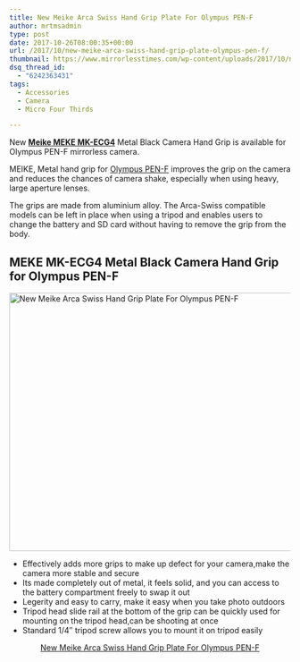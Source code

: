 ```yaml
---
title: New Meike Arca Swiss Hand Grip Plate For Olympus PEN-F
author: mrtmsadmin
type: post
date: 2017-10-26T08:00:35+00:00
url: /2017/10/new-meike-arca-swiss-hand-grip-plate-olympus-pen-f/
thumbnail: https://www.mirrorlesstimes.com/wp-content/uploads/2017/10/new-meike-arca-swiss-hand-grip-plate-olympus-pen-f-750x550.jpg
dsq_thread_id:
  - "6242363431"
tags:
  - Accessories
  - Camera
  - Micro Four Thirds

---
```

New <a href="http://amzn.to/2h9Foos" target="_blank" rel="noopener"><strong>Meike MEKE MK-ECG4</strong></a> Metal Black Camera Hand Grip is available for Olympus PEN-F mirrorless camera.

MEIKE, Metal hand grip for <a href="http://amzn.to/2yO7rkZ" target="_blank" rel="noopener">Olympus PEN-F</a> improves the grip on the camera and reduces the chances of camera shake, especially when using heavy, large aperture lenses.

The grips are made from aluminium alloy. The Arca-Swiss compatible models can be left in place when using a tripod and enables users to change the battery and SD card without having to remove the grip from the body.<!--more-->

## MEKE MK-ECG4 Metal Black Camera Hand Grip for Olympus PEN-F

[<img class="aligncenter wp-image-1341 size-full" title="New Meike Arca Swiss Hand Grip Plate For Olympus PEN-F" src="https://i0.wp.com/www.mirrorlesstimes.com/wp-content/uploads/2017/10/new-meike-arca-swiss-hand-grip-plate-olympus-pen-f.jpg?resize=600%2C462&#038;ssl=1" alt="New Meike Arca Swiss Hand Grip Plate For Olympus PEN-F" width="600" height="462" srcset="https://i0.wp.com/www.mirrorlesstimes.com/wp-content/uploads/2017/10/new-meike-arca-swiss-hand-grip-plate-olympus-pen-f.jpg?w=1000&ssl=1 1000w, https://i0.wp.com/www.mirrorlesstimes.com/wp-content/uploads/2017/10/new-meike-arca-swiss-hand-grip-plate-olympus-pen-f.jpg?resize=300%2C231&ssl=1 300w, https://i0.wp.com/www.mirrorlesstimes.com/wp-content/uploads/2017/10/new-meike-arca-swiss-hand-grip-plate-olympus-pen-f.jpg?resize=768%2C591&ssl=1 768w, https://i0.wp.com/www.mirrorlesstimes.com/wp-content/uploads/2017/10/new-meike-arca-swiss-hand-grip-plate-olympus-pen-f.jpg?resize=700%2C539&ssl=1 700w" sizes="(max-width: 600px) 100vw, 600px" data-recalc-dims="1" />][1]

<ul class="a-unordered-list a-vertical a-spacing-none">
  <li>
    <span class="a-list-item">Effectively adds more grips to make up defect for your camera,make the camera more stable and secure</span>
  </li>
  <li>
    <span class="a-list-item">Its made completely out of metal, it feels solid, and you can access to the battery compartment freely to swap it out</span>
  </li>
  <li>
    <span class="a-list-item">Legerity and easy to carry, make it easy when you take photo outdoors</span>
  </li>
  <li>
    <span class="a-list-item">Tripod head slide rail at the bottom of the grip can be quickly used for mounting on the tripod head,can be shooting at once</span>
  </li>
  <li>
    <span class="a-list-item">Standard 1/4&#8243; tripod screw allows you to mount it on tripod easily</span>
  </li>
</ul>

<p style="text-align: center;">
  <a href="http://amzn.to/2h9Foos" target="_blank" rel="noopener">New Meike Arca Swiss Hand Grip Plate For Olympus PEN-F</a>
</p>

 [1]: https://i0.wp.com/www.mirrorlesstimes.com/wp-content/uploads/2017/10/new-meike-arca-swiss-hand-grip-plate-olympus-pen-f.jpg?ssl=1